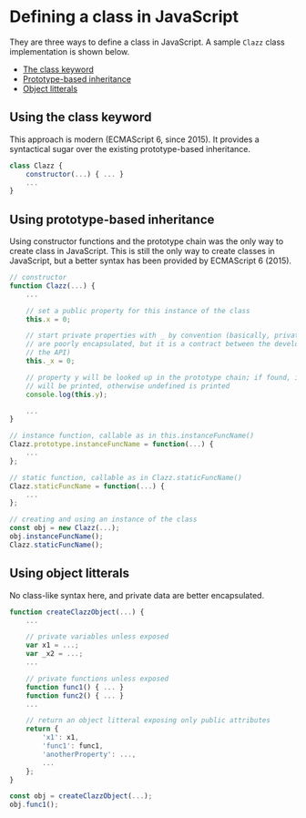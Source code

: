 # Defining a class in JavaScript

They are three ways to define a class in JavaScript. A sample `Clazz` class
implementation is shown below.

- [The class keyword](#using-the-class-keyword)
- [Prototype-based inheritance](#using-prototype-based-inheritance)
- [Object litterals](#using-object-litterals)

## Using the class keyword

This approach is modern (ECMAScript 6, since 2015). It provides a syntactical
sugar over the existing prototype-based inheritance.

```javascript
class Clazz {
    constructor(...) { ... }
    ...
}
```

## Using prototype-based inheritance

Using constructor functions and the prototype chain was the only way to create
class in JavaScript. This is still the only way to create classes in JavaScript,
but a better syntax has been provided by ECMAScript 6 (2015).

```javascript
// constructor
function Clazz(...) {
    ...

    // set a public property for this instance of the class
    this.x = 0;

    // start private properties with _ by convention (basically, private data
    // are poorly encapsulated, but it is a contract between the developer and
    // the API)
    this._x = 0;

    // property y will be looked up in the prototype chain; if found, its value
    // will be printed, otherwise undefined is printed
    console.log(this.y);

    ...
}

// instance function, callable as in this.instanceFuncName()
Clazz.prototype.instanceFuncName = function(...) {
    ...
};

// static function, callable as in Clazz.staticFuncName()
Clazz.staticFuncName = function(...) {
    ...
};

// creating and using an instance of the class
const obj = new Clazz(...);
obj.instanceFuncName();
Clazz.staticFuncName();
```

## Using object litterals

No class-like syntax here, and private data are better encapsulated.

```javascript
function createClazzObject(...) {
    ...

    // private variables unless exposed
    var x1 = ...;
    var _x2 = ...;
    ...

    // private functions unless exposed
    function func1() { ... }
    function func2() { ... }
    ...

    // return an object litteral exposing only public attributes
    return {
        'x1': x1,
        'func1': func1,
        'anotherProperty': ...,
        ...
    };
}

const obj = createClazzObject(...);
obj.func1();
```
